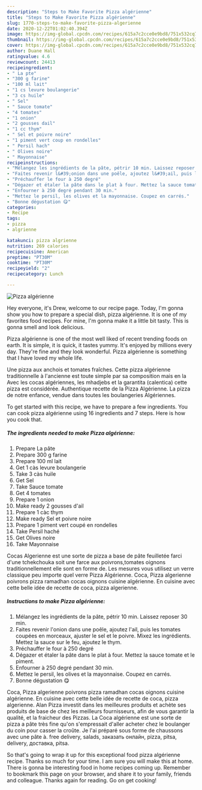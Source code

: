 ```yaml
---
description: "Steps to Make Favorite Pizza algérienne"
title: "Steps to Make Favorite Pizza algérienne"
slug: 1770-steps-to-make-favorite-pizza-algerienne
date: 2020-12-22T01:02:40.394Z
image: https://img-global.cpcdn.com/recipes/615a7c2cce0e9bd8/751x532cq70/pizza-algerienne-photo-principale-de-la-recette.jpg
thumbnail: https://img-global.cpcdn.com/recipes/615a7c2cce0e9bd8/751x532cq70/pizza-algerienne-photo-principale-de-la-recette.jpg
cover: https://img-global.cpcdn.com/recipes/615a7c2cce0e9bd8/751x532cq70/pizza-algerienne-photo-principale-de-la-recette.jpg
author: Duane Hall
ratingvalue: 4.6
reviewcount: 24413
recipeingredient:
- " La pte"
- "300 g farine"
- "100 ml lait"
- "1 cs levure boulangerie"
- "3 cs huile"
- " Sel"
- " Sauce tomate"
- "4 tomates"
- "1 onion"
- "2 gousses dail"
- "1 cc thym"
- " Sel et poivre noire"
- "1 piment vert coup en rondelles"
- " Persil hach"
- " Olives noire"
- " Mayonnaise"
recipeinstructions:
- "Mélangez les ingrédients de la pâte, pétrir 10 min. Laissez reposer 30 min."
- "Faites revenir l&#39;onion dans une poêle, ajoutez l&#39;ail, puis les tomates coupées en morceaux, ajuster le sel et le poivre. Mixez les ingrédients. Mettez la sauce sur le feu, ajoutez le thym."
- "Préchauffer le four à 250 degré"
- "Dégazer et étaler la pâte dans le plat à four. Mettez la sauce tomate et le piment."
- "Enfourner à 250 degré pendant 30 min."
- "Mettez le persil, les olives et la mayonnaise. Coupez en carrés."
- "Bonne dégustation 😋"
categories:
- Recipe
tags:
- pizza
- algrienne

katakunci: pizza algrienne 
nutrition: 269 calories
recipecuisine: American
preptime: "PT30M"
cooktime: "PT30M"
recipeyield: "2"
recipecategory: Lunch

---
```



![Pizza algérienne](https://img-global.cpcdn.com/recipes/615a7c2cce0e9bd8/751x532cq70/pizza-algerienne-photo-principale-de-la-recette.jpg)

Hey everyone, it's Drew, welcome to our recipe page. Today, I'm gonna show you how to prepare a special dish, pizza algérienne. It is one of my favorites food recipes. For mine, I'm gonna make it a little bit tasty. This is gonna smell and look delicious.

Pizza algérienne is one of the most well liked of recent trending foods on earth. It is simple, it is quick, it tastes yummy. It's enjoyed by millions every day. They're fine and they look wonderful. Pizza algérienne is something that I have loved my whole life.

Une pizza aux anchois et tomates fraîches. Cette pizza algérienne traditionnelle à l&#39;ancienne est toute simple par sa composition mais en la Avec les cocas algériennes, les mhadjebs et la garantita (calentica) cette pizza est considérée. Authentique recette de la Pizza Algérienne. La pizza de notre enfance, vendue dans toutes les boulangeries Algériennes.


To get started with this recipe, we have to prepare a few ingredients. You can cook pizza algérienne using 16 ingredients and 7 steps. Here is how you cook that.

<!--inarticleads1-->

##### The ingredients needed to make Pizza algérienne:

1. Prepare  La pâte
1. Prepare 300 g farine
1. Prepare 100 ml lait
1. Get 1 càs levure boulangerie
1. Take 3 càs huile
1. Get  Sel
1. Take  Sauce tomate
1. Get 4 tomates
1. Prepare 1 onion
1. Make ready 2 gousses d&#39;ail
1. Prepare 1 càc thym
1. Make ready  Sel et poivre noire
1. Prepare 1 piment vert coupé en rondelles
1. Take  Persil haché
1. Get  Olives noire
1. Take  Mayonnaise


Cocas Algerienne est une sorte de pizza a base de pâte feuilletée farci d&#39;une tchekchouka soit une farce aux poivrons,tomates oignons traditionnellement elle sont en forme de. Les mesures vous utilisez un verre classique peu importe quel verre Pizza Algérienne. Coca, Pizza algerienne poivrons pizza ramadhan cocas oignons cuisine algérienne. En cuisine avec cette belle idée de recette de coca, pizza algerienne. 

<!--inarticleads2-->

##### Instructions to make Pizza algérienne:

1. Mélangez les ingrédients de la pâte, pétrir 10 min. Laissez reposer 30 min.
1. Faites revenir l&#39;onion dans une poêle, ajoutez l&#39;ail, puis les tomates coupées en morceaux, ajuster le sel et le poivre. Mixez les ingrédients. Mettez la sauce sur le feu, ajoutez le thym.
1. Préchauffer le four à 250 degré
1. Dégazer et étaler la pâte dans le plat à four. Mettez la sauce tomate et le piment.
1. Enfourner à 250 degré pendant 30 min.
1. Mettez le persil, les olives et la mayonnaise. Coupez en carrés.
1. Bonne dégustation 😋


Coca, Pizza algerienne poivrons pizza ramadhan cocas oignons cuisine algérienne. En cuisine avec cette belle idée de recette de coca, pizza algerienne. Alan Pizza investit dans les meilleures produits et achète ses produits de base de chez les meilleurs fournisseurs, afin de vous garantir la qualité, et la fraicheur des Pizzas. La Coca algérienne est une sorte de pizza a pâte très fine qu&#39;on s&#39;empressait d&#39;aller acheter chez le boulanger du coin pour casser la croûte. Je l&#39;ai préparé sous forme de chaussons avec une pâte à. free delivery, salads, заказать онлайн, pizza, pitsa, delivery, доставка, pitsa. 

So that's going to wrap it up for this exceptional food pizza algérienne recipe. Thanks so much for your time. I am sure you will make this at home. There is gonna be interesting food in home recipes coming up. Remember to bookmark this page on your browser, and share it to your family, friends and colleague. Thanks again for reading. Go on get cooking!
